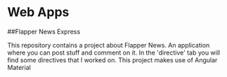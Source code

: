 # Web Apps

##Flapper News Express

This repository contains a project about Flapper News.
An application where you can post stuff and comment on it.
In the 'directive' tab you will find some directives that I worked on.
This project makes use of Angular Material
